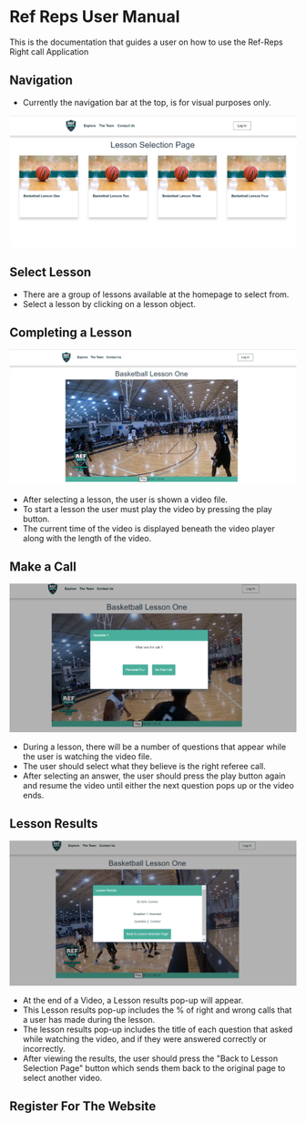 # Ref Reps User Manual
This is the documentation that guides a user on how to use the Ref-Reps Right call Application

## Navigation
- Currently the navigation bar at the top, is for visual purposes only. 
<img src="Assets/home_page.png" width="600">

## Select Lesson
- There are a group of lessons available at the homepage to select from.
- Select a lesson by clicking on a lesson object.

## Completing a Lesson
<img src="Assets/video_start.png" width="600">

- After selecting a lesson, the user is shown a video file.
- To start a lesson the user must play the video by pressing the play button.
- The current time of the video is displayed beneath the video player along with the length of the video.

## Make a Call
<img src="Assets/what_is_the_call.png" width="600">

- During a lesson, there will be a number of questions that appear while the user is watching the video file.
- The user should select what they believe is the right referee call.
- After selecting an answer, the user should press the play button again and resume the video until either the next question pops up or the video ends.

## Lesson Results
<img src="Assets/results.png" width="600">

- At the end of a Video, a Lesson results pop-up will appear.
- This Lesson results pop-up includes the % of right and wrong calls that a user has made during the lesson.
- The lesson results pop-up includes the title of each question that asked while watching the video, and if they were answered correctly or incorrectly.
- After viewing the results, the user should press the "Back to Lesson Selection Page" button which sends them back to the original page to select another video.

## Register For The Website
